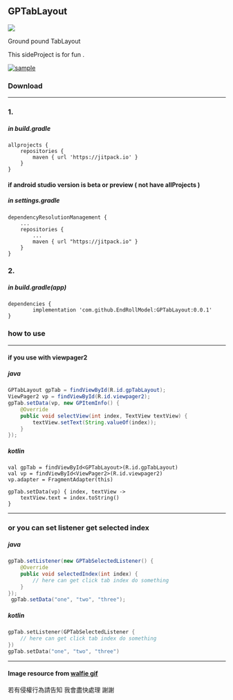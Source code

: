 ## GPTabLayout

[![](https://jitpack.io/v/EndRollModel/GPTabLayout.svg)](https://jitpack.io/#EndRollModel/GPTabLayout)

Ground pound TabLayout

This sideProject is for fun .

[![sample]()](https://user-images.githubusercontent.com/51425629/127620578-b18fe837-2541-4bf5-8d7b-4f36f10d3301.mp4)


### Download

----
### 1. 

##### in build.gradle
```
allprojects {
	repositories {
		maven { url 'https://jitpack.io' }
	}
}
```
#### if android studio version is beta or preview ( not have allProjects )

##### in settings.gradle
```
dependencyResolutionManagement {
    ...
    repositories {
        ...
        maven { url "https://jitpack.io" }
    }
}
```
### 2.

#####  in build.gradle(app)

```
dependencies {
        implementation 'com.github.EndRollModel:GPTabLayout:0.0.1'
}
```

### how to use

---

#### if you use with viewpager2
##### java
```java
GPTabLayout gpTab = findViewById(R.id.gpTabLayout);
ViewPager2 vp = findViewById(R.id.viewpager2);
gpTab.setData(vp, new GPItemInfo() {
    @Override
    public void selectView(int index, TextView textView) {
        textView.setText(String.valueOf(index));
    }
});
```
##### kotlin
```kotlin‍‍‍‍‍‍
val gpTab = findViewById<GPTabLayout>(R.id.gpTabLayout)
val vp = findViewById<ViewPager2>(R.id.viewpager2)
vp.adapter = FragmentAdapter(this)

gpTab.setData(vp) { index, textView ->
    textView.text = index.toString()
}
```
------
### or you can set listener get selected index 

##### java
```java
gpTab.setListener(new GPTabSelectedListener() {
    @Override
    public void selectedIndex(int index) {
        // here can get click tab index do something
    }
});
 gpTab.setData("one", "two", "three");
```
##### kotlin
```kotlin
gpTab.setListener(GPTabSelectedListener {
    // here can get click tab index do something
})
gpTab.setData("one", "two", "three")
```

-------------

#### Image resource from [walfie gif](https://walfiegif.wordpress.com/)

若有侵權行為請告知 我會盡快處理 謝謝
